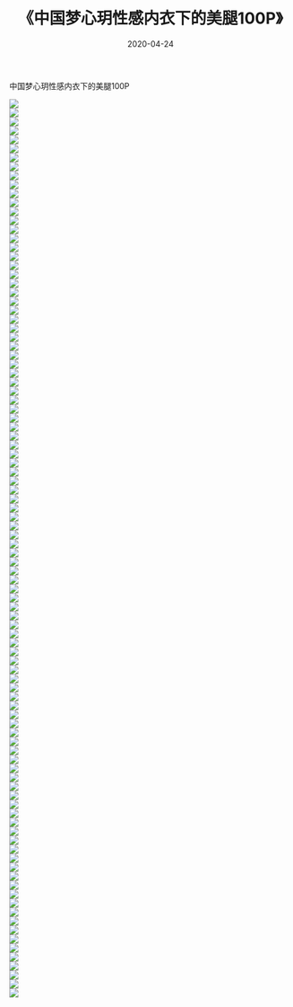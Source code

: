 ﻿---
layout: post
title:  《中国梦心玥性感内衣下的美腿100P》
date:   2020-04-24
img: http://img.660000.xyz/Sharelink/性感/2020/中国梦心玥性感内衣下的美腿100P/000.jpg
categories: [美女, 清纯, 唯美]
---

中国梦心玥性感内衣下的美腿100P

  ![](http://img.660000.xyz/Sharelink/性感/2020/中国梦心玥性感内衣下的美腿100P/001.jpg) <br> ![](http://img.660000.xyz/Sharelink/性感/2020/中国梦心玥性感内衣下的美腿100P/002.jpg) <br> ![](http://img.660000.xyz/Sharelink/性感/2020/中国梦心玥性感内衣下的美腿100P/003.jpg) <br> ![](http://img.660000.xyz/Sharelink/性感/2020/中国梦心玥性感内衣下的美腿100P/004.jpg) <br> ![](http://img.660000.xyz/Sharelink/性感/2020/中国梦心玥性感内衣下的美腿100P/005.jpg) <br> ![](http://img.660000.xyz/Sharelink/性感/2020/中国梦心玥性感内衣下的美腿100P/006.jpg) <br> ![](http://img.660000.xyz/Sharelink/性感/2020/中国梦心玥性感内衣下的美腿100P/007.jpg) <br> ![](http://img.660000.xyz/Sharelink/性感/2020/中国梦心玥性感内衣下的美腿100P/008.jpg) <br> ![](http://img.660000.xyz/Sharelink/性感/2020/中国梦心玥性感内衣下的美腿100P/009.jpg) <br> ![](http://img.660000.xyz/Sharelink/性感/2020/中国梦心玥性感内衣下的美腿100P/010.jpg) <br> ![](http://img.660000.xyz/Sharelink/性感/2020/中国梦心玥性感内衣下的美腿100P/011.jpg) <br> ![](http://img.660000.xyz/Sharelink/性感/2020/中国梦心玥性感内衣下的美腿100P/012.jpg) <br> ![](http://img.660000.xyz/Sharelink/性感/2020/中国梦心玥性感内衣下的美腿100P/013.jpg) <br> ![](http://img.660000.xyz/Sharelink/性感/2020/中国梦心玥性感内衣下的美腿100P/014.jpg) <br> ![](http://img.660000.xyz/Sharelink/性感/2020/中国梦心玥性感内衣下的美腿100P/015.jpg) <br> ![](http://img.660000.xyz/Sharelink/性感/2020/中国梦心玥性感内衣下的美腿100P/016.jpg) <br> ![](http://img.660000.xyz/Sharelink/性感/2020/中国梦心玥性感内衣下的美腿100P/017.jpg) <br> ![](http://img.660000.xyz/Sharelink/性感/2020/中国梦心玥性感内衣下的美腿100P/018.jpg) <br> ![](http://img.660000.xyz/Sharelink/性感/2020/中国梦心玥性感内衣下的美腿100P/019.jpg) <br> ![](http://img.660000.xyz/Sharelink/性感/2020/中国梦心玥性感内衣下的美腿100P/020.jpg) <br> ![](http://img.660000.xyz/Sharelink/性感/2020/中国梦心玥性感内衣下的美腿100P/021.jpg) <br> ![](http://img.660000.xyz/Sharelink/性感/2020/中国梦心玥性感内衣下的美腿100P/022.jpg) <br> ![](http://img.660000.xyz/Sharelink/性感/2020/中国梦心玥性感内衣下的美腿100P/023.jpg) <br> ![](http://img.660000.xyz/Sharelink/性感/2020/中国梦心玥性感内衣下的美腿100P/024.jpg) <br> ![](http://img.660000.xyz/Sharelink/性感/2020/中国梦心玥性感内衣下的美腿100P/025.jpg) <br> ![](http://img.660000.xyz/Sharelink/性感/2020/中国梦心玥性感内衣下的美腿100P/026.jpg) <br> ![](http://img.660000.xyz/Sharelink/性感/2020/中国梦心玥性感内衣下的美腿100P/027.jpg) <br> ![](http://img.660000.xyz/Sharelink/性感/2020/中国梦心玥性感内衣下的美腿100P/028.jpg) <br> ![](http://img.660000.xyz/Sharelink/性感/2020/中国梦心玥性感内衣下的美腿100P/029.jpg) <br> ![](http://img.660000.xyz/Sharelink/性感/2020/中国梦心玥性感内衣下的美腿100P/030.jpg) <br> ![](http://img.660000.xyz/Sharelink/性感/2020/中国梦心玥性感内衣下的美腿100P/031.jpg) <br> ![](http://img.660000.xyz/Sharelink/性感/2020/中国梦心玥性感内衣下的美腿100P/032.jpg) <br> ![](http://img.660000.xyz/Sharelink/性感/2020/中国梦心玥性感内衣下的美腿100P/033.jpg) <br> ![](http://img.660000.xyz/Sharelink/性感/2020/中国梦心玥性感内衣下的美腿100P/034.jpg) <br> ![](http://img.660000.xyz/Sharelink/性感/2020/中国梦心玥性感内衣下的美腿100P/035.jpg) <br> ![](http://img.660000.xyz/Sharelink/性感/2020/中国梦心玥性感内衣下的美腿100P/036.jpg) <br> ![](http://img.660000.xyz/Sharelink/性感/2020/中国梦心玥性感内衣下的美腿100P/037.jpg) <br> ![](http://img.660000.xyz/Sharelink/性感/2020/中国梦心玥性感内衣下的美腿100P/038.jpg) <br> ![](http://img.660000.xyz/Sharelink/性感/2020/中国梦心玥性感内衣下的美腿100P/039.jpg) <br> ![](http://img.660000.xyz/Sharelink/性感/2020/中国梦心玥性感内衣下的美腿100P/040.jpg) <br> ![](http://img.660000.xyz/Sharelink/性感/2020/中国梦心玥性感内衣下的美腿100P/041.jpg) <br> ![](http://img.660000.xyz/Sharelink/性感/2020/中国梦心玥性感内衣下的美腿100P/042.jpg) <br> ![](http://img.660000.xyz/Sharelink/性感/2020/中国梦心玥性感内衣下的美腿100P/043.jpg) <br> ![](http://img.660000.xyz/Sharelink/性感/2020/中国梦心玥性感内衣下的美腿100P/044.jpg) <br> ![](http://img.660000.xyz/Sharelink/性感/2020/中国梦心玥性感内衣下的美腿100P/045.jpg) <br> ![](http://img.660000.xyz/Sharelink/性感/2020/中国梦心玥性感内衣下的美腿100P/046.jpg) <br> ![](http://img.660000.xyz/Sharelink/性感/2020/中国梦心玥性感内衣下的美腿100P/047.jpg) <br> ![](http://img.660000.xyz/Sharelink/性感/2020/中国梦心玥性感内衣下的美腿100P/048.jpg) <br> ![](http://img.660000.xyz/Sharelink/性感/2020/中国梦心玥性感内衣下的美腿100P/049.jpg) <br> ![](http://img.660000.xyz/Sharelink/性感/2020/中国梦心玥性感内衣下的美腿100P/050.jpg) <br> ![](http://img.660000.xyz/Sharelink/性感/2020/中国梦心玥性感内衣下的美腿100P/051.jpg) <br> ![](http://img.660000.xyz/Sharelink/性感/2020/中国梦心玥性感内衣下的美腿100P/052.jpg) <br> ![](http://img.660000.xyz/Sharelink/性感/2020/中国梦心玥性感内衣下的美腿100P/053.jpg) <br> ![](http://img.660000.xyz/Sharelink/性感/2020/中国梦心玥性感内衣下的美腿100P/054.jpg) <br> ![](http://img.660000.xyz/Sharelink/性感/2020/中国梦心玥性感内衣下的美腿100P/055.jpg) <br> ![](http://img.660000.xyz/Sharelink/性感/2020/中国梦心玥性感内衣下的美腿100P/056.jpg) <br> ![](http://img.660000.xyz/Sharelink/性感/2020/中国梦心玥性感内衣下的美腿100P/057.jpg) <br> ![](http://img.660000.xyz/Sharelink/性感/2020/中国梦心玥性感内衣下的美腿100P/058.jpg) <br> ![](http://img.660000.xyz/Sharelink/性感/2020/中国梦心玥性感内衣下的美腿100P/059.jpg) <br> ![](http://img.660000.xyz/Sharelink/性感/2020/中国梦心玥性感内衣下的美腿100P/060.jpg) <br> ![](http://img.660000.xyz/Sharelink/性感/2020/中国梦心玥性感内衣下的美腿100P/061.jpg) <br> ![](http://img.660000.xyz/Sharelink/性感/2020/中国梦心玥性感内衣下的美腿100P/062.jpg) <br> ![](http://img.660000.xyz/Sharelink/性感/2020/中国梦心玥性感内衣下的美腿100P/063.jpg) <br> ![](http://img.660000.xyz/Sharelink/性感/2020/中国梦心玥性感内衣下的美腿100P/064.jpg) <br> ![](http://img.660000.xyz/Sharelink/性感/2020/中国梦心玥性感内衣下的美腿100P/065.jpg) <br> ![](http://img.660000.xyz/Sharelink/性感/2020/中国梦心玥性感内衣下的美腿100P/066.jpg) <br> ![](http://img.660000.xyz/Sharelink/性感/2020/中国梦心玥性感内衣下的美腿100P/067.jpg) <br> ![](http://img.660000.xyz/Sharelink/性感/2020/中国梦心玥性感内衣下的美腿100P/068.jpg) <br> ![](http://img.660000.xyz/Sharelink/性感/2020/中国梦心玥性感内衣下的美腿100P/069.jpg) <br> ![](http://img.660000.xyz/Sharelink/性感/2020/中国梦心玥性感内衣下的美腿100P/070.jpg) <br> ![](http://img.660000.xyz/Sharelink/性感/2020/中国梦心玥性感内衣下的美腿100P/071.jpg) <br> ![](http://img.660000.xyz/Sharelink/性感/2020/中国梦心玥性感内衣下的美腿100P/072.jpg) <br> ![](http://img.660000.xyz/Sharelink/性感/2020/中国梦心玥性感内衣下的美腿100P/073.jpg) <br> ![](http://img.660000.xyz/Sharelink/性感/2020/中国梦心玥性感内衣下的美腿100P/074.jpg) <br> ![](http://img.660000.xyz/Sharelink/性感/2020/中国梦心玥性感内衣下的美腿100P/075.jpg) <br> ![](http://img.660000.xyz/Sharelink/性感/2020/中国梦心玥性感内衣下的美腿100P/076.jpg) <br> ![](http://img.660000.xyz/Sharelink/性感/2020/中国梦心玥性感内衣下的美腿100P/077.jpg) <br> ![](http://img.660000.xyz/Sharelink/性感/2020/中国梦心玥性感内衣下的美腿100P/078.jpg) <br> ![](http://img.660000.xyz/Sharelink/性感/2020/中国梦心玥性感内衣下的美腿100P/079.jpg) <br> ![](http://img.660000.xyz/Sharelink/性感/2020/中国梦心玥性感内衣下的美腿100P/080.jpg) <br> ![](http://img.660000.xyz/Sharelink/性感/2020/中国梦心玥性感内衣下的美腿100P/081.jpg) <br> ![](http://img.660000.xyz/Sharelink/性感/2020/中国梦心玥性感内衣下的美腿100P/082.jpg) <br> ![](http://img.660000.xyz/Sharelink/性感/2020/中国梦心玥性感内衣下的美腿100P/083.jpg) <br> ![](http://img.660000.xyz/Sharelink/性感/2020/中国梦心玥性感内衣下的美腿100P/084.jpg) <br> ![](http://img.660000.xyz/Sharelink/性感/2020/中国梦心玥性感内衣下的美腿100P/085.jpg) <br> ![](http://img.660000.xyz/Sharelink/性感/2020/中国梦心玥性感内衣下的美腿100P/086.jpg) <br> ![](http://img.660000.xyz/Sharelink/性感/2020/中国梦心玥性感内衣下的美腿100P/087.jpg) <br> ![](http://img.660000.xyz/Sharelink/性感/2020/中国梦心玥性感内衣下的美腿100P/088.jpg) <br> ![](http://img.660000.xyz/Sharelink/性感/2020/中国梦心玥性感内衣下的美腿100P/089.jpg) <br> ![](http://img.660000.xyz/Sharelink/性感/2020/中国梦心玥性感内衣下的美腿100P/090.jpg) <br> ![](http://img.660000.xyz/Sharelink/性感/2020/中国梦心玥性感内衣下的美腿100P/091.jpg) <br> ![](http://img.660000.xyz/Sharelink/性感/2020/中国梦心玥性感内衣下的美腿100P/092.jpg) <br> ![](http://img.660000.xyz/Sharelink/性感/2020/中国梦心玥性感内衣下的美腿100P/093.jpg) <br> ![](http://img.660000.xyz/Sharelink/性感/2020/中国梦心玥性感内衣下的美腿100P/094.jpg) <br> ![](http://img.660000.xyz/Sharelink/性感/2020/中国梦心玥性感内衣下的美腿100P/095.jpg) <br> ![](http://img.660000.xyz/Sharelink/性感/2020/中国梦心玥性感内衣下的美腿100P/096.jpg) <br> ![](http://img.660000.xyz/Sharelink/性感/2020/中国梦心玥性感内衣下的美腿100P/097.jpg) <br> ![](http://img.660000.xyz/Sharelink/性感/2020/中国梦心玥性感内衣下的美腿100P/098.jpg) <br> ![](http://img.660000.xyz/Sharelink/性感/2020/中国梦心玥性感内衣下的美腿100P/099.jpg) <br> ![](http://img.660000.xyz/Sharelink/性感/2020/中国梦心玥性感内衣下的美腿100P/100.jpg) <br>